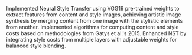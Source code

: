 Implemented Neural Style Transfer using VGG19 pre-trained weights to extract features from content and style
 images, achieving artistic image synthesis by merging content from one image with the stylistic elements from another.
 Implemented algorithms for computing content and style costs based on methodologies from Gatys et al.'s 2015.
 Enhanced NST by integrating style costs from multiple layers with adjustable weights for balanced style blending.

